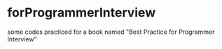 # forProgrammerInterview
some codes practiced for a book named "Best Practice for Programmer Interview"

